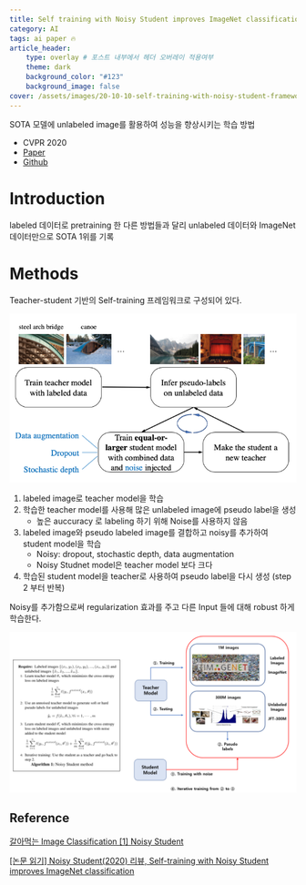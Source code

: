 ```yaml
---
title: Self training with Noisy Student improves ImageNet classification
category: AI
tags: ai paper 🔥
article_header:
    type: overlay # 포스트 내부에서 헤더 오버레이 적용여부
    theme: dark
    background_color: "#123"
    background_image: false
cover: /assets/images/20-10-10-self-training-with-noisy-student-framework.png
---
```


SOTA 모델에 unlabeled image를 활용하여 성능을 향상시키는 학습 방법

<!--more-->

- CVPR 2020
- [Paper](https://arxiv.org/pdf/1911.04252.pdf)
- [Github](https://github.com/google-research/noisystudent)

# Introduction

labeled 데이터로 pretraining 한 다른 방법들과 달리 unlabeled 데이터와 ImageNet 데이터만으로 SOTA 1위를 기록

# Methods

Teacher-student 기반의 Self-training 프레임워크로 구성되어 있다.

![](/assets/images/20-10-10-self-training-with-noisy-student-framework.png)

1. labeled image로 teacher model을 학습
2. 학습한 teacher model를 사용해 많은 unlabeled image에 pseudo label을 생성
   - 높은 auccuracy 로 labeling 하기 위해 Noise를 사용하지 않음
3. labeled image와 pseudo labeled image를 결합하고 noisy를 추가하여 student model을 학습
   - Noisy: dropout, stochastic depth, data augmentation
   - Noisy Studnet model은 teacher model 보다 크다
4. 학습된 student model을 teacher로 사용하여 pseudo label을 다시 생성 (step 2 부터 반복)

Noisy를 추가함으로써 regularization 효과를 주고 다른 Input 들에 대해 robust 하게 학습한다. 

![](/assets/images/20-10-10-self-training-with-noisy-student-pseudo.png)

## Reference

[갈아먹는 Image Classification [1] Noisy Student](https://yeomko.tistory.com/42)

[[논문 읽기] Noisy Student(2020) 리뷰, Self-training with Noisy Student improves ImageNet classification](https://deep-learning-study.tistory.com/554)
